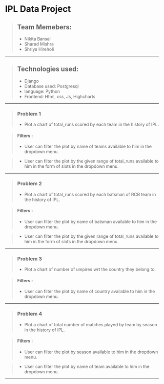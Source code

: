 # IPL Data Project

> ## Team Memebers:
> * Nikita Bansal
> * Sharad Mishra
> * Shriya Hireholi
---

> ## Technologies used:
> * Django
> * Database used: Postgresql
> * language: Python
> * Frontend: Html, css, Js, Highcharts
---
> ### Problem 1
> * Plot a chart of total_runs scored by each team in the history of IPL.

> #### Filters :
> * User can filter the plot by name of teams available to him in the dropdown menu.

> * User can filter the plot by the given range of total_runs available to him in the form of slots in the dropdown menu.
---

> ### Problem 2
> * Plot a chart of total_runs scored by each batsman of RCB team in the history of IPL.

> #### Filters :
> * User can filter the plot by name of batsman available to him in the dropdown menu.

> * User can filter the plot by the given range of total_runs available to him in the form of slots in the dropdown menu.
---

> ### Problem 3
> * Plot a chart of number of umpires wrt the country they belong to.

> #### Filters :
> * User can filter the plot by name of country available to him in the dropdown menu.
---

> ### Problem 4
> * Plot a chart of total number of matches played by  team by season in the history of IPL.

> #### Filters :
> * User can filter the plot by season  available to him in the dropdown menu.

> * User can filter the plot by name of team available to him in the dropdown menu.
---